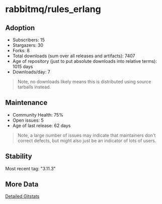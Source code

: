 # rabbitmq/rules_erlang

## Adoption

- Subscribers: 15
- Stargazers: 30
- Forks: 8
- Total downloads (sum over all releases and artifacts): 7407
- Age of repository (just to put absolute downloads into relative terms): 1015 days
- Downloads/day: 7

> Note, no downloads likely means this is distributed using source tarballs instead.

## Maintenance

- Community Health: 75%
- Open issues: 5
- Age of last release: 62 days

> Note, a large number of issues may indicate that maintainers don't correct defects, but might also
> just be an indicator of lots of users.

## Stability

Most recent tag: "3.11.3"

## More Data

[Detailed Gitstats](/bazel-catalog/gitstats/rabbitmq/rules_erlang)

